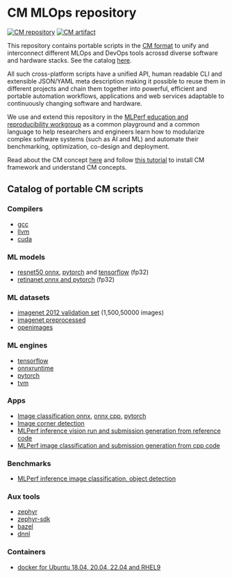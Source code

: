 # CM MLOps repository 

[![CM repository](https://img.shields.io/badge/Collective%20Mind-compatible-blue)](https://github.com/mlcommons/ck/tree/master/cm)
[![CM artifact](https://img.shields.io/badge/Artifact-automated%20and%20reusable-blue)](https://github.com/mlcommons/ck/tree/master/cm)

This repository contains portable scripts
in the [CM format](https://github.com/mlcommons/ck) to unify and interconnect 
different MLOps and DevOps tools acrossd diverse software and hardware stacks.
See the catalog [here](https://github.com/mlcommons/ck/tree/master/cm-mlops/script).

All such cross-platform scripts have a unified API, human readable CLI and extensible JSON/YAML meta description
making it possible to reuse them in different projects and chain them together 
into powerful, efficient and portable automation workflows, applications and web services
adaptable to continuously changing software and hardware.

We use and extend this repository in the [MLPerf education and reproducibility workgroup](../docs/mlperf-education-workgroup.md) 
as a common playground and a common language to help researchers and engineers
learn how to modularize complex software systems (such as AI and ML) 
and automate their benchmarking, optimization, co-design and deployment.

Read about the CM concept [here](https://github.com/mlcommons/ck) 
and follow [this tutorial](../cm/docs/tutorial-scripts.md) 
to install CM framework and understand CM concepts.



## Catalog of portable CM scripts

### Compilers
* [gcc](script/get-gcc)
* [llvm](script/get-llvm)
* [cuda](script/get-cuda)

### ML models
* [resnet50 onnx](script/get-ml-model-resnet50-onnx), [pytorch](script/get-ml-model-resnet50-pytorch) and [tensorflow](script/get-ml-model-resnet50-tf) (fp32)
* [retinanet onnx and pytorch](script/get-ml-model-retinanet) (fp32)
### ML datasets
* [imagenet 2012 validation set](https://github.com/mlcommons/ck/tree/master/cm-mlops/script/get-imagenet-val) (1,500,50000 images)
* [imagenet preprocessed](https://github.com/mlcommons/ck/tree/master/cm-mlops/script/get-imagenet-preprocessed)
* [openimages](https://github.com/mlcommons/ck/tree/master/cm-mlops/script/get-openimages-original)
### ML engines
* [tensorflow](script/get-tensorflow)
* [onnxruntime](script/get-onnxruntime)
* [pytorch](script/get-pytorch)
* [tvm](script/get-tvm)
### Apps
* [Image classification onnx](script/app-image-classification-onnx-py), [onnx cpp](script/app-image-classification-onnx-cpp), [pytorch](script/app-image-classification-torch-py)
* [Image corner detection]()
* [MLPerf inference vision run and submission generation from reference code](script/generate-mlc-inference-submission)
* [MLPerf image classification and submission generation from cpp code](script/app-mlperf-inference-cpp)
### Benchmarks
* [MLPerf inference image classification, object detection](script/app-mlperf-inference-vision-reference)
### Aux tools
* [zephyr](script/get-zephyr)
* [zephyr-sdk](script/get-zephyr-sdk)
* [bazel](script/get-bazel)
* [dnnl](script/get-lib-dnnl)
### Containers
* [docker for Ubuntu 18.04, 20.04, 22.04 and RHEL9](script/build-dockerfile/dockerfiles)
